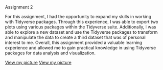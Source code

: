 


Assignment 2

For this assignment, I had the opportunity to expand my skills in working with Tidyverse packages. Through this experience, I was able to export two plots using various packages within the Tidyverse suite. Additionally, I was able to explore a new dataset and use the Tidyverse packages to transform and manipulate the data to create a third dataset that was of personal interest to me. Overall, this assignment provided a valuable learning experience and allowed me to gain practical knowledge in using Tidyverse packages for data analysis and visualization.



<a href="Rplotone.jpeg">View my picture</a>
<a href="Rplot2.jpeg">View my picture</a>
